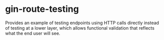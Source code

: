 # gin-route-testing

Provides an example of testing endpoints using HTTP calls directly instead of testing at a lower layer, which allows functional validation that reflects what the end user will see.